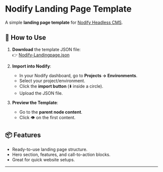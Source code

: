 # Nodify Landing Page Template

A simple **landing page template** for [Nodify Headless CMS](https://github.com/AZIRARM/nodify).

## 🚀 How to Use

1. **Download** the template JSON file:  
   👉 [Nodify-Landingpage.json](Nodify-Landingpage.json)

2. **Import into Nodify**:
   - In your Nodify dashboard, go to **Projects → Environments**.
   - Select your project/environment.
   - Click the **import button** (⬇️ inside a circle).
   - Upload the JSON file.

3. **Preview the Template**:
   - Go to the **parent node content**.
   - Click 👁️ on the first content.

## 📦 Features
- Ready-to-use landing page structure.
- Hero section, features, and call-to-action blocks.
- Great for quick website setups.

---
